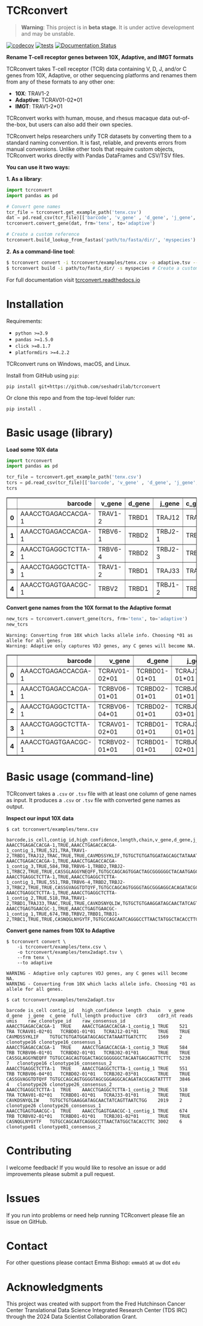 # TCRconvert

> **Warning**: This project is in **beta stage**. It is under active development and may be unstable.

[![codecov](https://codecov.io/github/seshadrilab/tcrconvert/graph/badge.svg?token=BA25XH6BS2)](https://codecov.io/github/seshadrilab/tcrconvert)
[![tests](https://github.com/seshadrilab/tcrconvert/actions/workflows/pytest.yml/badge.svg)](https://github.com/seshadrilab/tcrconvert/actions/workflows/pytest.yml)
[![Documentation Status](https://readthedocs.org/projects/tcrconvert/badge/?version=latest)](https://tcrconvert.readthedocs.io/en/latest/?badge=latest)

**Rename T-cell receptor genes between 10X, Adaptive, and IMGT formats**

TCRconvert takes T-cell receptor (TCR) data containing V, D, J, and/or C genes from 10X, Adaptive, or other sequencing platforms and renames them from any of these formats to any other one:

* **10X**: TRAV1-2
* **Adaptive**: TCRAV01-02*01
* **IMGT**: TRAV1-2*01

TCRconvert works with human, mouse, and rhesus macaque data out-of-the-box, but users can also add their own species.

TCRconvert helps researchers unify TCR datasets by converting them to a standard naming convention. It is fast, reliable, and prevents errors from manual conversions. Unlike other tools that require custom objects, TCRconvert works directly with Pandas DataFrames and CSV/TSV files.

**You can use it two ways:**

**1. As a library**:
```python
import tcrconvert
import pandas as pd

# Convert gene names
tcr_file = tcrconvert.get_example_path('tenx.csv')
dat = pd.read_csv(tcr_file)[['barcode', 'v_gene' , 'd_gene', 'j_gene', 'c_gene', 'cdr3']]
tcrconvert.convert_gene(dat, frm='tenx', to='adaptive')

# Create a custom reference
tcrconvert.build_lookup_from_fastas('path/to/fasta/dir/', 'myspecies')
```

**2. As a command-line tool**:
```bash
$ tcrconvert convert -i tcrconvert/examples/tenx.csv -o adaptive.tsv --frm tenx --to adaptive # Convert gene names
$ tcrconvert build -i path/to/fasta_dir/ -s myspecies # Create a custom reference
```

For full documentation visit [tcrconvert.readthedocs.io](https://tcrconvert.readthedocs.io/en/latest/)

# Installation

Requirements:

* `python >=3.9`
* `pandas >=1.5.0`
* `click >=8.1.7`
* `platformdirs >=4.2.2`

TCRconvert runs on Windows, macOS, and Linux.

Install from GitHub using `pip`:

```
pip install git+https://github.com/seshadrilab/tcrconvert
```

Or clone this repo and from the top-level folder run:

```
pip install .
```

# Basic usage (library)

**Load some 10X data**


```python
import tcrconvert
import pandas as pd

tcr_file = tcrconvert.get_example_path('tenx.csv')
tcrs = pd.read_csv(tcr_file)[['barcode', 'v_gene' , 'd_gene', 'j_gene', 'c_gene', 'cdr3']]
tcrs
```





<div>
<table border="1" class="dataframe">
  <thead>
    <tr style="text-align: right;">
      <th></th>
      <th>barcode</th>
      <th>v_gene</th>
      <th>d_gene</th>
      <th>j_gene</th>
      <th>c_gene</th>
      <th>cdr3</th>
    </tr>
  </thead>
  <tbody>
    <tr>
      <th>0</th>
      <td>AAACCTGAGACCACGA-1</td>
      <td>TRAV1-2</td>
      <td>TRBD1</td>
      <td>TRAJ12</td>
      <td>TRAC</td>
      <td>CAVMDSSYKLIF</td>
    </tr>
    <tr>
      <th>1</th>
      <td>AAACCTGAGACCACGA-1</td>
      <td>TRBV6-1</td>
      <td>TRBD2</td>
      <td>TRBJ2-1</td>
      <td>TRBC2</td>
      <td>CASSGLAGGYNEQFF</td>
    </tr>
    <tr>
      <th>2</th>
      <td>AAACCTGAGGCTCTTA-1</td>
      <td>TRBV6-4</td>
      <td>TRBD2</td>
      <td>TRBJ2-3</td>
      <td>TRBC2</td>
      <td>CASSGVAGGTDTQYF</td>
    </tr>
    <tr>
      <th>3</th>
      <td>AAACCTGAGGCTCTTA-1</td>
      <td>TRAV1-2</td>
      <td>TRBD1</td>
      <td>TRAJ33</td>
      <td>TRAC</td>
      <td>CAVKDSNYQLIW</td>
    </tr>
    <tr>
      <th>4</th>
      <td>AAACCTGAGTGAACGC-1</td>
      <td>TRBV2</td>
      <td>TRBD1</td>
      <td>TRBJ1-2</td>
      <td>TRBC1</td>
      <td>CASNQGLNYGYTF</td>
    </tr>
  </tbody>
</table>
</div>



**Convert gene names from the 10X format to the Adaptive format**


```python
new_tcrs = tcrconvert.convert_gene(tcrs, frm='tenx', to='adaptive')
new_tcrs
```

    Warning: Converting from 10X which lacks allele info. Choosing *01 as allele for all genes.
    Warning: Adaptive only captures VDJ genes, any C genes will become NA.





<div>
<table border="1" class="dataframe">
  <thead>
    <tr style="text-align: right;">
      <th></th>
      <th>barcode</th>
      <th>v_gene</th>
      <th>d_gene</th>
      <th>j_gene</th>
      <th>c_gene</th>
      <th>cdr3</th>
    </tr>
  </thead>
  <tbody>
    <tr>
      <th>0</th>
      <td>AAACCTGAGACCACGA-1</td>
      <td>TCRAV01-02*01</td>
      <td>TCRBD01-01*01</td>
      <td>TCRAJ12-01*01</td>
      <td>&lt;NA&gt;</td>
      <td>CAVMDSSYKLIF</td>
    </tr>
    <tr>
      <th>1</th>
      <td>AAACCTGAGACCACGA-1</td>
      <td>TCRBV06-01*01</td>
      <td>TCRBD02-01*01</td>
      <td>TCRBJ02-01*01</td>
      <td>&lt;NA&gt;</td>
      <td>CASSGLAGGYNEQFF</td>
    </tr>
    <tr>
      <th>2</th>
      <td>AAACCTGAGGCTCTTA-1</td>
      <td>TCRBV06-04*01</td>
      <td>TCRBD02-01*01</td>
      <td>TCRBJ02-03*01</td>
      <td>&lt;NA&gt;</td>
      <td>CASSGVAGGTDTQYF</td>
    </tr>
    <tr>
      <th>3</th>
      <td>AAACCTGAGGCTCTTA-1</td>
      <td>TCRAV01-02*01</td>
      <td>TCRBD01-01*01</td>
      <td>TCRAJ33-01*01</td>
      <td>&lt;NA&gt;</td>
      <td>CAVKDSNYQLIW</td>
    </tr>
    <tr>
      <th>4</th>
      <td>AAACCTGAGTGAACGC-1</td>
      <td>TCRBV02-01*01</td>
      <td>TCRBD01-01*01</td>
      <td>TCRBJ01-02*01</td>
      <td>&lt;NA&gt;</td>
      <td>CASNQGLNYGYTF</td>
    </tr>
  </tbody>
</table>
</div>


# Basic usage (command-line)

TCRconvert takes a `.csv` or `.tsv` file with at least one column of gene names as input. It produces a `.csv` or `.tsv` file with converted gene names as output.

**Inspect our input 10X data**


```
$ cat tcrconvert/examples/tenx.csv
```

    barcode,is_cell,contig_id,high_confidence,length,chain,v_gene,d_gene,j_gene,c_gene,full_length,productive,cdr3,cdr3_nt,reads,umis,raw_clonotype_id,raw_consensus_id
    AAACCTGAGACCACGA-1,TRUE,AAACCTGAGACCACGA-1_contig_1,TRUE,521,TRA,TRAV1-2,TRBD1,TRAJ12,TRAC,TRUE,TRUE,CAVMDSSYKLIF,TGTGCTGTGATGGATAGCAGCTATAAATTGATCTTC,1569,2,clonotype16,clonotype16_consensus_1
    AAACCTGAGACCACGA-1,TRUE,AAACCTGAGACCACGA-1_contig_3,TRUE,584,TRB,TRBV6-1,TRBD2,TRBJ2-1,TRBC2,TRUE,TRUE,CASSGLAGGYNEQFF,TGTGCCAGCAGTGGACTAGCGGGGGGCTACAATGAGCAGTTCTTC,5238,7,clonotype16,clonotype16_consensus_2
    AAACCTGAGGCTCTTA-1,TRUE,AAACCTGAGGCTCTTA-1_contig_1,TRUE,551,TRB,TRBV6-4,TRBD2,TRBJ2-3,TRBC2,TRUE,TRUE,CASSGVAGGTDTQYF,TGTGCCAGCAGTGGGGTAGCGGGAGGCACAGATACGCAGTATTTT,3846,4,clonotype26,clonotype26_consensus_2
    AAACCTGAGGCTCTTA-1,TRUE,AAACCTGAGGCTCTTA-1_contig_2,TRUE,518,TRA,TRAV1-2,TRBD1,TRAJ33,TRAC,TRUE,TRUE,CAVKDSNYQLIW,TGTGCTGTGAAGGATAGCAACTATCAGTTAATCTGG,2019,2,clonotype26,clonotype26_consensus_1
    AAACCTGAGTGAACGC-1,TRUE,AAACCTGAGTGAACGC-1_contig_1,TRUE,674,TRB,TRBV2,TRBD1,TRBJ1-2,TRBC1,TRUE,TRUE,CASNQGLNYGYTF,TGTGCCAGCAATCAGGGCCTTAACTATGGCTACACCTTC,3002,6,clonotype81,clonotype81_consensus_2


**Convert gene names from 10X to Adaptive**


```
$ tcrconvert convert \
    -i tcrconvert/examples/tenx.csv \
    -o tcrconvert/examples/tenx2adapt.tsv \
    --frm tenx \
    --to adaptive
```

    WARNING - Adaptive only captures VDJ genes, any C genes will become NA.
    WARNING - Converting from 10X which lacks allele info. Choosing *01 as allele for all genes.



```
$ cat tcrconvert/examples/tenx2adapt.tsv
```

    barcode	is_cell	contig_id	high_confidence	length	chain	v_gene	d_gene	j_gene	c_gene	full_length	productive	cdr3	cdr3_nt	reads	umis	raw_clonotype_id	raw_consensus_id
    AAACCTGAGACCACGA-1	TRUE	AAACCTGAGACCACGA-1_contig_1	TRUE	521	TRA	TCRAV01-02*01	TCRBD01-01*01	TCRAJ12-01*01		TRUE	TRUE	CAVMDSSYKLIF	TGTGCTGTGATGGATAGCAGCTATAAATTGATCTTC	1569	2	clonotype16	clonotype16_consensus_1
    AAACCTGAGACCACGA-1	TRUE	AAACCTGAGACCACGA-1_contig_3	TRUE	584	TRB	TCRBV06-01*01	TCRBD02-01*01	TCRBJ02-01*01		TRUE	TRUE	CASSGLAGGYNEQFF	TGTGCCAGCAGTGGACTAGCGGGGGGCTACAATGAGCAGTTCTTC	5238	7	clonotype16	clonotype16_consensus_2
    AAACCTGAGGCTCTTA-1	TRUE	AAACCTGAGGCTCTTA-1_contig_1	TRUE	551	TRB	TCRBV06-04*01	TCRBD02-01*01	TCRBJ02-03*01		TRUE	TRUE	CASSGVAGGTDTQYF	TGTGCCAGCAGTGGGGTAGCGGGAGGCACAGATACGCAGTATTTT	3846	4	clonotype26	clonotype26_consensus_2
    AAACCTGAGGCTCTTA-1	TRUE	AAACCTGAGGCTCTTA-1_contig_2	TRUE	518	TRA	TCRAV01-02*01	TCRBD01-01*01	TCRAJ33-01*01		TRUE	TRUE	CAVKDSNYQLIW	TGTGCTGTGAAGGATAGCAACTATCAGTTAATCTGG	2019	2	clonotype26	clonotype26_consensus_1
    AAACCTGAGTGAACGC-1	TRUE	AAACCTGAGTGAACGC-1_contig_1	TRUE	674	TRB	TCRBV02-01*01	TCRBD01-01*01	TCRBJ01-02*01		TRUE	TRUE	CASNQGLNYGYTF	TGTGCCAGCAATCAGGGCCTTAACTATGGCTACACCTTC	3002	6	clonotype81	clonotype81_consensus_2

# Contributing

I welcome feedback! If you would like to resolve an issue or add improvements please submit a pull request.

# Issues

If you run into problems or need help running TCRconvert please file an issue on GitHub.

# Contact

For other questions please contact Emma Bishop: `emmab5` at `uw` dot `edu`

# Acknowledgments

This project was created with support from the Fred Hutchinson Cancer Center Translational Data Science Integrated Research Center (TDS IRC) through the 2024 Data Scientist Collaboration Grant.
